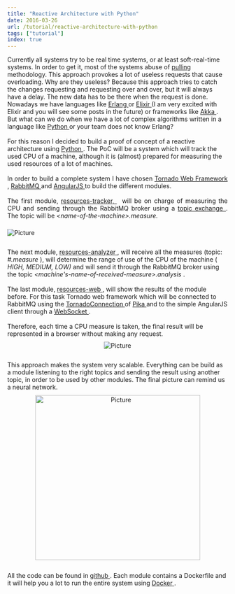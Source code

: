 ```yaml
---
title: "Reactive Architecture with Python"
date: 2016-03-26
url: /tutorial/reactive-architecture-with-python
tags: ["tutorial"]
index: true
---
```


<div class="blog-content">
 <div class="paragraph" style="text-align:left;">
  Currently all systems try to be real time systems, or at least soft-real-time systems. In order to get it, most of the systems abuse of
 <a href="https://en.wikipedia.org/wiki/Pull_technology" target="_blank">
   pulling
 </a>
  methodology. This approach provokes a lot of
 <span>
  <span>
    useless requests that cause overloading. Why are they useless? Because this approach tries to catch the changes requesting and requesting over and over, but it will always have a delay. The new data has to be there when the request is done.
  </span>
 </span>
 <br/>
 </div>
 <div class="paragraph" style="text-align:left;">
  Nowadays we have languages like
 <a href="https://www.erlang.org/" target="_blank">
   Erlang
 </a>
  or
 <a href="http://elixir-lang.org/" target="_blank">
   Elixir
 </a>
  (I am very excited with Elixir and you will see some posts in the future) or frameworks like
 <a href="http://akka.io/" target="_blank">
   Akka
 </a>
  . But what can we do when we have a lot of complex algorithms written in a language like
 <a href="https://www.python.org/" target="_blank">
   Python
 </a>
  or your team does not know Erlang?
 <br/>
 <br/>
  For this reason I decided to build a proof of concept of a reactive architecture using
 <a href="https://www.python.org/" target="_blank">
   Python
 </a>
  . The PoC will be a system which will track the used CPU of a machine, although it is (almost) prepared for measuring the used resources of a lot of machines.
 <br/>
 <br/>
 </div>
 <div class="paragraph" style="text-align:justify;">
  In order to build a complete system I have chosen
 <a href="http://www.tornadoweb.org/en/stable/" target="_blank">
   Tornado Web Framework
 </a>
  ,
 <a href="http://www.rabbitmq.com/" target="_blank">
   RabbitMQ
 </a>
  and
 <a href="https://angularjs.org/" target="_blank">
   AngularJS
 </a>
  to build the different modules.
 <br/>
 <br/>
  The first module,
 <a href="https://github.com/mendrugory/reactive-architecture-python/tree/master/resources-tracker" target="_blank">
   resources-tracker,
 </a>
 <span id="selectionBoundary_1459035203267_620750873143664">
   ﻿
 </span>
 <span id="selectionBoundary_1459035203266_008041173279814129">
   ﻿
 </span>
  will be on charge of measuring the CPU and sending through the RabbitMQ broker using a
 <a href="https://www.rabbitmq.com/tutorials/tutorial-five-python.html" target="_blank">
   topic exchange
 </a>
  . The topic will be
 <em>
   &lt;name-of-the-machine&gt;.measure.
 </em>
 <br/>
 <br/>
 </div>
 <div>
 <div class="wsite-image wsite-image-border-medium " style="padding-top:5px;padding-bottom:10px;margin-left:0px;margin-right:10px;text-align:left">
  <a>
   <img alt="Picture" src="/img/9318034_orig.png" style="width:auto;max-width:100%"/>
  </a>
  <div style="display:block;font-size:90%">
  </div>
 </div>
 </div>
 <div class="paragraph" style="text-align:left;">
 <br/>
  The next module,
 <a href="https://github.com/mendrugory/reactive-architecture-python/tree/master/resources-analyzer" target="_blank">
   resources-analyzer
 </a>
  , will receive all the measures (topic:
 <em>
   #.measure
 </em>
  ), will determine the range of use of the CPU of the machine (
 <em>
   HIGH, MEDIUM, LOW)
 </em>
  and will send it through the RabbitMQ broker using the topic
 <em>
   &lt;machine's-name-of-received-measure&gt;.analysis
 </em>
  .
 <br/>
 <br/>
  The last module,
 <a href="https://github.com/mendrugory/reactive-architecture-python/tree/master/resources-web" target="_blank">
   resources-web
 </a>
  , will show the results of the module before. For this task Tornado web framework which will be connected to RabbitMQ using the
 <a href="https://pika.readthedocs.org/en/0.9.13/modules/adapters/tornado.html" target="_blank">
   TornadoConnection
 </a>
  of
 <a href="http://pika.readthedocs.org" target="_blank">
   Pika
 </a>
  and to the simple AngularJS client through a
 <a href="https://en.wikipedia.org/wiki/WebSocket" target="_blank">
   WebSocket
 </a>
  .
 <br/>
 <br/>
  Therefore, each time a CPU measure is taken, the final result will be represented in a browser without making any request.
 <br/>
 </div>
 <div>
 <div class="wsite-image wsite-image-border-none " style="padding-top:10px;padding-bottom:10px;margin-left:0;margin-right:0;text-align:center">
  <a>
   <img alt="Picture" src="/img/5672711_orig.png" style="width:auto;max-width:100%"/>
  </a>
  <div style="display:block;font-size:90%">
  </div>
 </div>
 </div>
 <div class="paragraph" style="text-align:left;">
 <br/>
  This approach makes the system very scalable. Everything can be build as a module listening to the right topics and sending the result using another topic, in order to be used by other modules. The final picture can remind us a neural network.
 <br/>
 </div>
 <div>
 <div class="wsite-image wsite-image-border-none " style="padding-top:10px;padding-bottom:10px;margin-left:0;margin-right:0;text-align:center">
  <a>
   <img alt="Picture" src="/img/9121422.png" style="width:377;max-width:100%"/>
  </a>
  <div style="display:block;font-size:90%">
  </div>
 </div>
 </div>
 <div class="paragraph" style="text-align:left;">
 <br/>
  All the code can be found in
 <a href="https://github.com/mendrugory/reactive-architecture-python" target="_blank">
   github
 </a>
  . Each module contains a Dockerfile and it will help you a lot to run the entire system using
 <a href="https://www.docker.com/" target="_blank">
   Docker
 </a>
  .
 <br/>
 </div>
 <div class="wsite-adsense">
 <script src="//www.weebly.com/weebly/apps/serveAds.php?type=adsense&amp;elementid=846266586641027355&amp;ineditor=0&amp;subdomain=mendrugory.weebly.com&amp;pubid=pub-2477529535053270&amp;adformat=468x60&amp;adtype=text_image&amp;bordercolor=FFFFFF&amp;bgcolor=FFFFFF&amp;linkcolor=0F53FF&amp;textcolor=000000&amp;urlcolor=008000" type="text/javascript">
 </script>
 </div>
</div>
